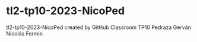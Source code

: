 # tl2-tp10-2023-NicoPed
tl2-tp10-2023-NicoPed created by GitHub Classroom
TP10 Pedraza Gerván Nicolás Fermin
